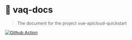 # 📖 vaq-docs
> The document for the project vue-apicloud-quickstart

[![Github Action](https://github.com/w-xuefeng/vaq-docs/workflows/Node%20CI/badge.svg?branch=master)](https://github.com/w-xuefeng/vaq-docs)
